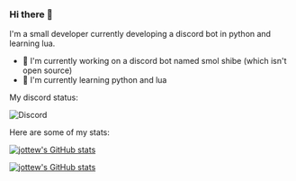 ### Hi there 👋
I'm a small developer currently developing a discord bot in python and learning lua.

- 🌌 I'm currently working on a discord bot named smol shibe (which isn't open source)
- 👶 I'm currently learning python and lua

My discord status:

![Discord](https://discord.c99.nl/widget/theme-3/797044260196319282.png)

Here are some of my stats:

[![jottew's GitHub stats](https://github-readme-stats.vercel.app/api?username=jottew&amp;show_icons=true&amp;include_all_commits=true&amp;theme=prussian)](https://github.com/anuraghazra/github-readme-stats)

[![jottew's GitHub stats](https://github-readme-stats.vercel.app/api/top-langs/?username=jottew&amp;layout=compact&amp;theme=prussian)](https://github.com/anuraghazra/github-readme-stats)

